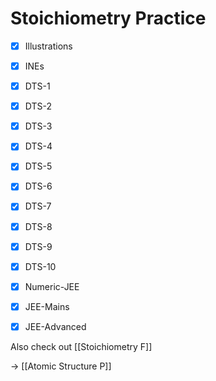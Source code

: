 # Stoichiometry Practice
- [x] Illustrations
- [x] INEs
- [x] DTS-1
- [x] DTS-2
- [x] DTS-3
- [x] DTS-4
- [x] DTS-5
- [x] DTS-6
- [x] DTS-7
- [x] DTS-8
- [x] DTS-9
- [x] DTS-10
- [x] Numeric-JEE
- [x] JEE-Mains
- [x] JEE-Advanced



Also check out [[Stoichiometry F]]

-> [[Atomic Structure P]]